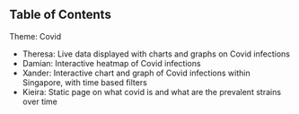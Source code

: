 ## Table of Contents

Theme: Covid
 - Theresa: Live data displayed with charts and graphs on Covid infections
 - Damian: Interactive heatmap of Covid infections
 - Xander: Interactive chart and graph of Covid infections within Singapore, with time based
filters
 - Kieira: Static page on what covid is and what are the prevalent strains over time
